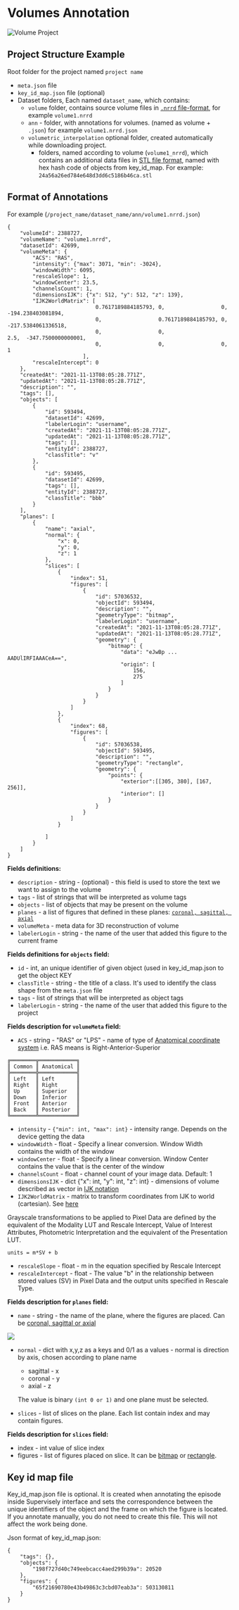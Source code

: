 # Volumes Annotation

![Volume Project](../../.gitbook/assets/volume.png)

## Project Structure Example

Root folder for the project named `project name`

* `meta.json` file
* `key_id_map.json` file (optional)
* Dataset folders, Each named `dataset_name`, which contains:
  * `volume` folder, contains source volume files in [`.nrrd` file-format](https://en.wikipedia.org/wiki/Nrrd), for example `volume1.nrrd`
  * `ann` - folder, with annotations for volumes. (named as volume + `.json`) for example `volume1.nrrd.json`
  * `volumetric_interpolation` optional folder, created automatically while downloading project.
    * folders, named according to volume (`volume1_nrrd`), which contains an additional data files in [STL file format](https://en.wikipedia.org/wiki/STL\_\(file\_format\)), named with hex hash code of objects from key\_id\_map. For example: `24a56a26ed784e648d3dd6c5186b46ca.stl`

## Format of Annotations

For example (`/project_name/dataset_name/ann/volume1.nrrd.json`)

```
{
    "volumeId": 2388727,
    "volumeName": "volume1.nrrd",
    "datasetId": 42699,
    "volumeMeta": {
        "ACS": "RAS",
        "intensity": {"max": 3071, "min": -3024},
        "windowWidth": 6095,
        "rescaleSlope": 1,
        "windowCenter": 23.5,
        "channelsCount": 1,
        "dimensionsIJK": {"x": 512, "y": 512, "z": 139},
        "IJK2WorldMatrix": [
                            0.7617189884185793, 0,                  0,    -194.238403081894,
                            0,                  0.7617189884185793, 0,    -217.5384061336518,
                            0,                  0,                  2.5,  -347.7500000000001,
                            0,                  0,                  0,    1
                        ],
        "rescaleIntercept": 0
    },
    "createdAt": "2021-11-13T08:05:28.771Z",
    "updatedAt": "2021-11-13T08:05:28.771Z",
    "description": "",
    "tags": [],
    "objects": [
        {
            "id": 593494,
            "datasetId": 42699,
            "labelerLogin": "username",
            "createdAt": "2021-11-13T08:05:28.771Z",
            "updatedAt": "2021-11-13T08:05:28.771Z",
            "tags": [],
            "entityId": 2388727,
            "classTitle": "v"
        },
        {
            "id": 593495,
            "datasetId": 42699,
            "tags": [],
            "entityId": 2388727,
            "classTitle": "bbb"
        }
    ],
    "planes": [
        {
            "name": "axial",
            "normal": {
                "x": 0,
                "y": 0,
                "z": 1
            },
            "slices": [
                {
                    "index": 51,
                    "figures": [
                        {
                            "id": 57036532,
                            "objectId": 593494,
                            "description": "",
                            "geometryType": "bitmap",
                            "labelerLogin": "username",
                            "createdAt": "2021-11-13T08:05:28.771Z",
                            "updatedAt": "2021-11-13T08:05:28.771Z",
                            "geometry": {
                                "bitmap": {
                                    "data": "eJwBp ... AADUlIRFIAAACeA==",
                                    "origin": [
                                        156,
                                        275
                                    ]
                                }
                            }
                        }
                    ]
                },
                {
                    "index": 68,
                    "figures": [
                        {
                            "id": 57036538,
                            "objectId": 593495,
                            "description": "",
                            "geometryType": "rectangle",
                            "geometry": {
                                "points": {
                                    "exterior":[[305, 380], [167, 256]],
                                    "interior": []
                                }
                            }
                        }
                    ]
                }

            ]
        }
    ]
}
```



**Fields definitions:**

* `description` - string - (optional) - this field is used to store the text we want to assign to the volume
* `tags` - list of strings that will be interpreted as volume tags
* `objects` - list of objects that may be present on the volume
* `planes` - a list of figures that defined in these planes: [`coronal, sagittal, axial`](https://www.slicer.org/wiki/Coordinate\_systems#Anatomical\_coordinate\_system)
* `volumeMeta` - meta data for 3D reconstruction of volume
* `labelerLogin` - string - the name of the user that added this figure to the current frame

**Fields definitions for `objects` field:**

* `id` - int, an unique identifier of given object (used in key\_id\_map.json to get the object KEY
* `classTitle` - string - the title of a class. It's used to identify the class shape from the `meta.json` file
* `tags` - list of strings that will be interpreted as object tags
* `labelerLogin` - string - the name of the user that added this figure to the project

**Fields description for `volumeMeta` field:**

* `ACS` - string - "RAS" or "LPS" - name of type of [Anatomical coordinate system](https://www.slicer.org/wiki/Coordinate\_systems#Anatomical\_coordinate\_system) i.e. RAS means is Right-Anterior-Superior

```
╔════════╦════════════╗
║ Common ║ Anatomical ║
╠════════╬════════════╣
║ Left   ║ Left       ║
║ Right  ║ Right      ║
║ Up     ║ Superior   ║
║ Down   ║ Inferior   ║
║ Front  ║ Anterior   ║
║ Back   ║ Posterior  ║
╚════════╩════════════╝
```



* `intensity` - `{"min": int, "max": int}` - intensity range. Depends on the device getting the data
* `windowWidth` - float - Specify a linear conversion. Window Width contains the width of the window
* `windowCenter` - float - Specify a linear conversion. Window Center contains the value that is the center of the window
* `channelsCount` - float - channel count of your image data. Default: 1
* `dimensionsIJK` - dict {"x": int, "y": int, "z": int} - dimensions of volume described as vector in [IJK notation](https://en.wikipedia.org/wiki/Unit\_vector)
* `IJK2WorldMatrix` - matrix to transform coordinates from IJK to world (cartesian). See [here](https://www.slicer.org/wiki/Coordinate\_systems#Image\_transformation)

Grayscale transformations to be applied to Pixel Data are defined by the equivalent of the Modality LUT and Rescale Intercept, Value of Interest Attributes, Photometric Interpretation and the equivalent of the Presentation LUT.

`units = m*SV + b`

* `rescaleSlope` - float - m in the equation specified by Rescale Intercept
* `rescaleIntercept` - float - The value "b" in the relationship between stored values (SV) in Pixel Data and the output units specified in Rescale Type.

**Fields description for `planes` field:**

* `name` - string - the name of the plane, where the figures are placed. Can be [coronal, sagittal or axial](https://www.slicer.org/wiki/Coordinate\_systems#Anatomical\_coordinate\_system)

![](../../.gitbook/assets/body\_planes.png)



*   `normal` - dict with x,y,z as a keys and 0/1 as a values - normal is direction by axis, chosen according to plane name

    * sagittal - x
    * coronal - y
    * axial - z

    The value is binary `(int 0 or 1)` and one plane must be selected.
* `slices` - list of slices on the plane. Each list contain index and may contain figures.

**Fields description for `slices` field:**

* index - int value of slice index
* figures - list of figures placed on slice. It can be [bitmap](objects.md#bitmap) or [rectangle](objects.md#rectangle).

## Key id map file

Key\_id\_map.json file is optional. It is created when annotating the episode inside Supervisely interface and sets the correspondence between the unique identifiers of the object and the frame on which the figure is located. If you annotate manually, you do not need to create this file. This will not affect the work being done.

Json format of key\_id\_map.json:

```
{
    "tags": {},
    "objects": {
        "198f727d40c749eebcacc4aed299b39a": 20520
    },
    "figures": {
        "65f21690780e43b49863c3cbd07eab3a": 503130811
    }
}
```
